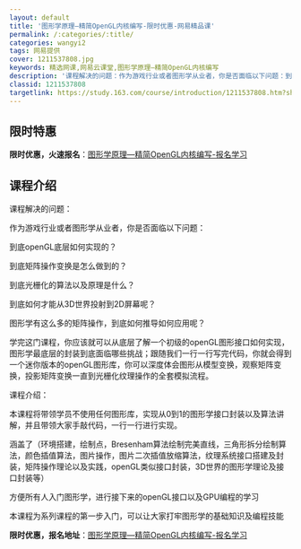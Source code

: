```yaml
---
layout: default
title: '图形学原理—精简OpenGL内核编写-限时优惠-网易精品课'
permalink: /:categories/:title/
categories: wangyi2
tags: 网易提供
cover: 1211537808.jpg
keywords: 精选网课,网易云课堂,图形学原理—精简OpenGL内核编写
description: '课程解决的问题：作为游戏行业或者图形学从业者，你是否面临以下问题：到底openGL底层如何实现的？到底矩阵操作变换是怎么'
classid: 1211537808
targetlink: https://study.163.com/course/introduction/1211537808.htm?share=1&shareId=1025206652&utm_campaign=share&utm_medium=iphoneShare&utm_source=&utm_u=1025206652
---
```


## 限时特惠

**限时优惠，火速报名**：[图形学原理—精简OpenGL内核编写-报名学习](https://study.163.com/course/introduction/1211537808.htm?share=1&shareId=1025206652&utm_campaign=share&utm_medium=iphoneShare&utm_source=&utm_u=1025206652)

## 课程介绍

课程解决的问题：

作为游戏行业或者图形学从业者，你是否面临以下问题：

到底openGL底层如何实现的？

到底矩阵操作变换是怎么做到的？

到底光栅化的算法以及原理是什么？

到底如何才能从3D世界投射到2D屏幕呢？

图形学有这么多的矩阵操作，到底如何推导如何应用呢？



学完这门课程，你应该就可以从底层了解一个初级的openGL图形接口如何实现，图形学最底层的封装到底面临哪些挑战；跟随我们一行一行写完代码，你就会得到一个迷你版本的openGL图形库，你可以深度体会图形从模型变换，观察矩阵变换，投影矩阵变换一直到光栅化纹理操作的全套模拟流程。



课程介绍：

本课程将带领学员不使用任何图形库，实现从0到1的图形学接口封装以及算法讲解，并且带领大家手敲代码，一行一行进行实现。



涵盖了（环境搭建，绘制点，Bresenham算法绘制完美直线，三角形拆分绘制算法，颜色插值算法，图片操作，图片二次插值放缩算法，纹理系统接口搭建及封装，矩阵操作理论以及实践，openGL类似接口封装，3D世界的图形学理论及接口封装等）

方便所有人入门图形学，进行接下来的openGL接口以及GPU编程的学习

本课程为系列课程的第一步入门，可以让大家打牢图形学的基础知识及编程技能

**限时优惠，报名地址**：[图形学原理—精简OpenGL内核编写-报名学习](https://study.163.com/course/introduction/1211537808.htm?share=1&shareId=1025206652&utm_campaign=share&utm_medium=iphoneShare&utm_source=&utm_u=1025206652)

